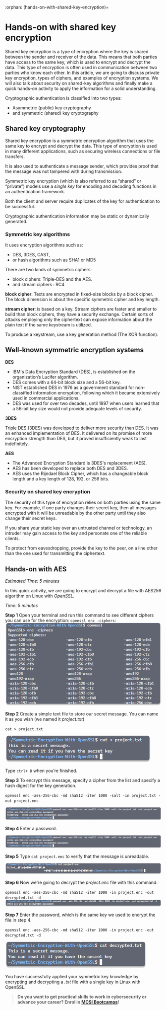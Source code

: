 :orphan:
(hands-on-with-shared-key-encryption)=

# Hands-on with shared key encryption

Shared key encryption is a type of encryption where the key is shared between the sender and receiver of the data. This means that both parties have access to the same key, which is used to encrypt and decrypt the data. This type of encryption is often used in communication between two parties who know each other. In this article, we are going to discuss private key encryption, types of ciphers, and examples of encryption systems. We will also talk about security on shared-key algorithms and finally make a quick hands-on activity to apply the information for a solid understanding.

Cryptographic authentication is classified into two types:

- Asymmetric (public) key cryptography
- and symmetric (shared) key cryptography

## Shared key cryptography

Shared key encryption is a symmetric encryption algorithm that uses the same key to encrypt and decrypt the data.
This type of encryption is used in many different applications, such as securing wireless connections or file transfers.

It is also used to authenticate a message sender, which provides proof that the message was not tampered with during transmission.

Symmetric key encryption (which is also referred to as “shared” or “private”) models use a _single key_ for encoding and decoding functions in an authentication framework.

Both the client and server require duplicates of the key for authentication to be successful.

Cryptographic authentication information may be static or dynamically generated.

### Symmetric key algorithms

It uses encryption algorithms such as:

- DES, 3DES, CAST,
- or hash algorithms such as SHA1 or MD5

There are two kinds of symmetric ciphers:

- block ciphers: Triple-DES and the AES.
- and stream ciphers : RC4

**block cipher**: Texts are encrypted in fixed-size blocks by a block cipher. The block dimension is about the specific symmetric cipher and key length.

**stream cipher**: is based on a key. Stream ciphers are faster and smaller to build than block ciphers, they have a security exchange. Certain sorts of attacks employing only the ciphertext can expose information about the plain text if the same keystream is utilized.

To produce a keystream, use a key generation method (The XOR function).

## Well-known symmetric encryption systems

**DES**

- IBM's Data Encryption Standard (DES), is established on the organization’s Lucifer algorithm.
- DES comes with a 64-bit block size and a 56-bit key.
- NIST established DES in 1976 as a government standard for non-classified information encryption, following which it became extensively used in commercial applications.
- DES was used for over two decades, until 1997 when users learned that a 56-bit key size would not provide adequate levels of security.

**3DES**

Triple DES (3DES) was developed to deliver more security than DES. It was an enhanced implementation of DES. It delivered on its promise of more encryption strength than DES, but it proved insufficiently weak to last indefinitely.

**AES**

- The Advanced Encryption Standard is 3DES's replacement (AES).
- AES has been developed to replace both DES and 3DES.
- AES uses the Rijndael Block Cipher, which has a changeable block length and a key length of 128, 192, or 256 bits.

### Security on shared key encryption

The security of this type of encryption relies on both parties using the same key. For example, if one party changes their secret key, then all messages encrypted with it will be unreadable by the other party until they also change their secret keys.

If you share your static key over an untrusted channel or technology, an intruder may gain access to the key and personate one of the reliable clients.

To protect from eavesdropping, provide the key to the peer, on a line other than the one used for transmitting the ciphertext.

## Hands-on with AES

_Estimated Time: 5 minutes_

In this quick activity, we are going to encrypt and decrypt a file with AES256 algorithm on Linux with _OpenSSL_.

_Time: 5 minutes_

**Step 1** Open your terminal and run this command to see different ciphers you can use for the encryption:
`openssl enc -ciphers`:
![](images/shared-key-encryption1.png)

**Step 2** Create a simple text file to store our secret message. You can name it as you wish (we named it _project.txt_)

`cat > project.txt`

![](images/shared-key-encryption2.png)

Type `ctrl+ D` when you’re finished.

**Step 3** To encrypt this message, specify a cipher from the list and specify a hash digest for the key generation.

`openssl enc -aes-256-cbc -md sha512 -iter 1000 -salt -in project.txt -out project.enc`

![](images/shared-key-encryption3.png)

**Step 4** Enter a password.

![](images/shared-key-encryption3.png)

**Step 5** Type `cat project.enc` to verify that the message is unreadable.

![](images/shared-key-encryption4.png)

**Step 6** Now we're going to decrypt the _project.enc_ file with this command:

`openssl enc -aes-256-cbc -md sha512 -iter 1000 -in project.enc -out decrypted.txt -d`
![](images/shared-key-encryption5.png)

**Step 7** Enter the password, which is the same key we used to encrypt the file in step 4.

`openssl enc -aes-256-cbc -md sha512 -iter 1000 -in project.enc -out decrypted.txt -d`

![](images/shared-key-encryption6.png)

You have successfully applied your symmetric key knowledge by encrypting and decrypting a _.txt_ file with a single key in Linux with OpenSSL.

> **Do you want to get practical skills to work in cybersecurity or advance your career? Enrol in [MCSI Bootcamps](https://www.mosse-institute.com/bootcamps.html)!**
